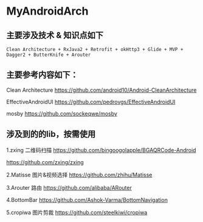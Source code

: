 # MyAndroidArch

## 主要涉及技术 & 知识点如下
```
Clean Architecture + RxJava2 + Retrofit + okHttp3 + Glide + MVP + Dagger2 + ButterKnife + Arouter
```

## 主要参考内容如下：

Clean Architecture
https://github.com/android10/Android-CleanArchitecture

EffectiveAndroidUI
https://github.com/pedrovgs/EffectiveAndroidUI

mosby
https://github.com/sockeqwe/mosby

## 涉及到的的lib，按需使用

1.zxing 二维码扫描
https://github.com/bingoogolapple/BGAQRCode-Android

https://github.com/zxing/zxing

2.Matisse 图片&视频选择
https://github.com/zhihu/Matisse

3.Arouter 路由
https://github.com/alibaba/ARouter

4.BottomBar 
https://github.com/Ashok-Varma/BottomNavigation

5.cropiwa 图片剪裁
https://github.com/steelkiwi/cropiwa

